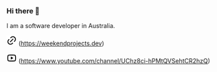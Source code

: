 ### Hi there 👋

I am a software developer in Australia.

![Website](link.png) (https://weekendprojects.dev)

![Youtube](youtube-line.png) (https://www.youtube.com/channel/UChz8ci-hPMtQVSehtCR2hzQ)

<!--
**kentaroau/kentaroau** is a ✨ _special_ ✨ repository because its `README.md` (this file) appears on your GitHub profile.

Here are some ideas to get you started:

- 🔭 I’m currently working on ...
- 🌱 I’m currently learning ...
- 👯 I’m looking to collaborate on ...
- 🤔 I’m looking for help with ...
- 💬 Ask me about ...
- 📫 How to reach me: ...
- 😄 Pronouns: ...
- ⚡ Fun fact: ...

-->
